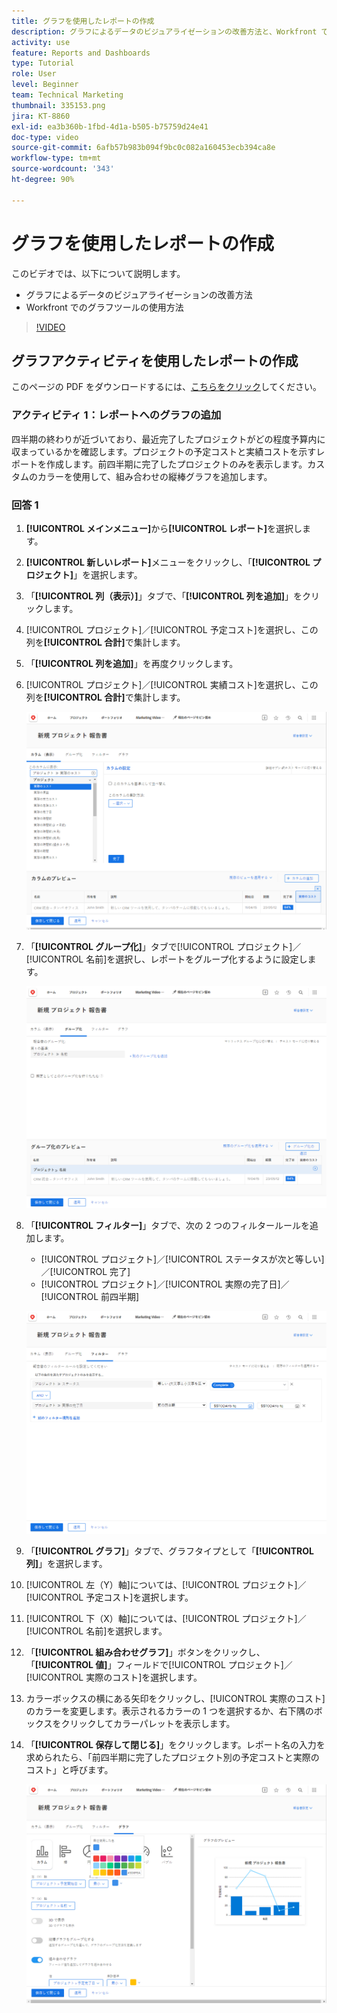 ```yaml
---
title: グラフを使用したレポートの作成
description: グラフによるデータのビジュアライゼーションの改善方法と、Workfront でのグラフツールの使用方法を説明します。
activity: use
feature: Reports and Dashboards
type: Tutorial
role: User
level: Beginner
team: Technical Marketing
thumbnail: 335153.png
jira: KT-8860
exl-id: ea3b360b-1fbd-4d1a-b505-b75759d24e41
doc-type: video
source-git-commit: 6afb57b983b094f9bc0c082a160453ecb394ca8e
workflow-type: tm+mt
source-wordcount: '343'
ht-degree: 90%

---
```


# グラフを使用したレポートの作成

このビデオでは、以下について説明します。

* グラフによるデータのビジュアライゼーションの改善方法
* Workfront でのグラフツールの使用方法

>[!VIDEO](https://video.tv.adobe.com/v/335155/?quality=12&learn=on)

## グラフアクティビティを使用したレポートの作成

このページの PDF をダウンロードするには、[こちらをクリック](/help/assets/create-reports-with-charts-activities.pdf)してください。

### アクティビティ 1：レポートへのグラフの追加

四半期の終わりが近づいており、最近完了したプロジェクトがどの程度予算内に収まっているかを確認します。プロジェクトの予定コストと実績コストを示すレポートを作成します。前四半期に完了したプロジェクトのみを表示します。カスタムのカラーを使用して、組み合わせの縦棒グラフを追加します。

### 回答 1

1. **[!UICONTROL メインメニュー]**&#x200B;から&#x200B;**[!UICONTROL レポート]**&#x200B;を選択します。
1. **[!UICONTROL 新しいレポート]**&#x200B;メニューをクリックし、「**[!UICONTROL プロジェクト]**」を選択します。
1. 「**[!UICONTROL 列（表示）]**」タブで、「**[!UICONTROL 列を追加]**」をクリックします。
1. [!UICONTROL プロジェクト]／[!UICONTROL 予定コスト]を選択し、この列を&#x200B;**[!UICONTROL 合計]**&#x200B;で集計します。
1. 「**[!UICONTROL 列を追加]**」を再度クリックします。
1. [!UICONTROL プロジェクト]／[!UICONTROL 実績コスト]を選択し、この列を&#x200B;**[!UICONTROL 合計]**&#x200B;で集計します。

   ![レポートに列を追加する画面の画像](assets/chart-report-columns.png)

1. 「**[!UICONTROL グループ化]**」タブで[!UICONTROL プロジェクト]／[!UICONTROL 名前]を選択し、レポートをグループ化するように設定します。

   ![レポートにグループ化を追加する画面の画像](assets/chart-report-groupings.png)

1. 「**[!UICONTROL フィルター]**」タブで、次の 2 つのフィルタールールを追加します。

   * [!UICONTROL プロジェクト]／[!UICONTROL ステータスが次と等しい]／[!UICONTROL 完了]
   * [!UICONTROL プロジェクト]／[!UICONTROL 実際の完了日]／[!UICONTROL 前四半期]

   ![レポートにフィルターを追加する画面の画像](assets/chart-report-filters.png)

1. 「**[!UICONTROL グラフ]**」タブで、グラフタイプとして「**[!UICONTROL 列]**」を選択します。
1. [!UICONTROL 左（Y）軸]については、[!UICONTROL プロジェクト]／[!UICONTROL 予定コスト]を選択します。
1. [!UICONTROL 下（X）軸]については、[!UICONTROL プロジェクト]／[!UICONTROL 名前]を選択します。
1. 「**[!UICONTROL 組み合わせグラフ]**」ボタンをクリックし、「**[!UICONTROL 値]**」フィールドで[!UICONTROL プロジェクト]／[!UICONTROL 実際のコスト]を選択します。
1. カラーボックスの横にある矢印をクリックし、[!UICONTROL 実際のコスト]のカラーを変更します。表示されるカラーの 1 つを選択するか、右下隅のボックスをクリックしてカラーパレットを表示します。
1. 「**[!UICONTROL 保存して閉じる]**」をクリックします。レポート名の入力を求められたら、「前四半期に完了したプロジェクト別の予定コストと実際のコスト」と呼びます。

   ![レポートにグラフを追加する画面の画像](assets/chart-report-chart.png)
